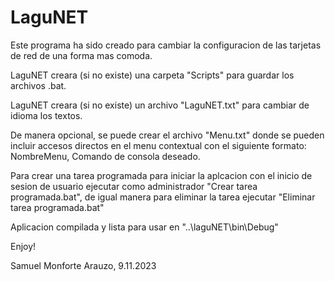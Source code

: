 # LaguNET

Este programa ha sido creado para cambiar la configuracion de las tarjetas de red de una forma mas comoda.

LaguNET creara (si no existe) una carpeta "Scripts" para guardar los archivos .bat.

LaguNET creara (si no existe) un archivo "LaguNET.txt" para cambiar de idioma los textos.

De manera opcional, se puede crear el archivo "Menu.txt" donde se pueden incluir accesos directos en el menu contextual con el siguiente formato:
NombreMenu, Comando de consola deseado.

Para crear una tarea programada para iniciar la aplcacion con el inicio de sesion de usuario ejecutar como administrador "Crear tarea programada.bat",
de igual manera para eliminar la tarea ejecutar "Eliminar tarea programada.bat"

Aplicacion compilada y lista para usar en "..\laguNET\bin\Debug"

Enjoy!


Samuel Monforte Arauzo, 9.11.2023
